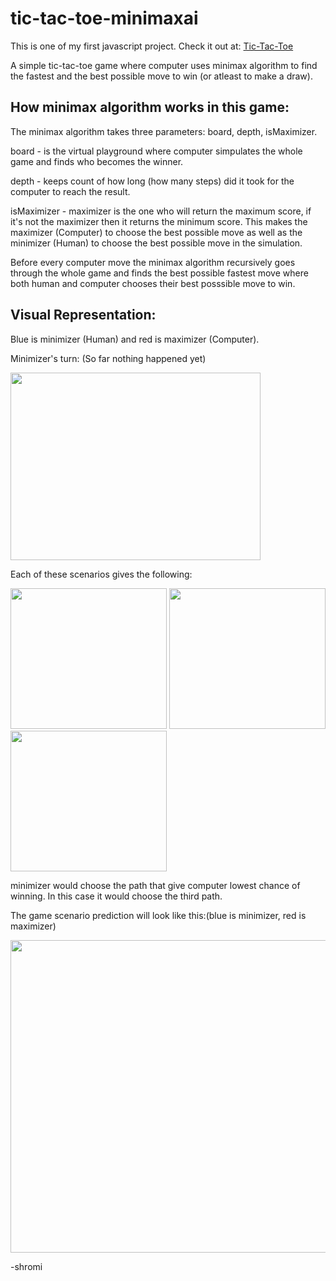 # tic-tac-toe-minimaxai
This is one of my first javascript project. Check it out at: [Tic-Tac-Toe](https://shr0mi.github.io/tic-tac-toe-minimax-ai/)

A simple tic-tac-toe game where computer uses minimax algorithm to find the fastest and the best possible move to win (or atleast to make a draw).

## How minimax algorithm works in this game:
The minimax algorithm takes three parameters: board, depth, isMaximizer.

board - is the virtual playground where computer simpulates the whole game and finds who becomes the winner.

depth - keeps count of how long (how many steps) did it took for the computer to reach the result.

isMaximizer - maximizer is the one who will return the maximum score, if it's not the maximizer then it returns the minimum score. This makes the maximizer (Computer) to choose the best possible move as well as the minimizer (Human) to choose the best possible move in the simulation.

Before every computer move the minimax algorithm recursively goes through the whole game and finds the best possible fastest move where both human and computer chooses their best posssible move to win.

## Visual Representation:
Blue is minimizer (Human) and red is maximizer (Computer).

Minimizer's turn: (So far nothing happened yet)

<img src="https://github.com/shr0mi/tic-tac-toe-minimaxai/blob/main/Images/image844-83.png" width="400" height="300" />

Each of these scenarios gives the following:

<p float="left">
  <img src="https://github.com/shr0mi/tic-tac-toe-minimaxai/blob/main/Images/image2.png" width="250" height="225" />
  <img src="https://github.com/shr0mi/tic-tac-toe-minimaxai/blob/main/Images/image3.png" width="250" height="225" />
  <img src="https://github.com/shr0mi/tic-tac-toe-minimaxai/blob/main/Images/image4.png" width="250" height="225" />
</p>

minimizer would choose the path that give computer lowest chance of winning. In this case it would choose the third path. 

The game scenario prediction will look like this:(blue is minimizer, red is maximizer)

<img src="https://github.com/shr0mi/tic-tac-toe-minimaxai/blob/main/Images/image5.png" width="600" height="500" />
 
 -shromi

